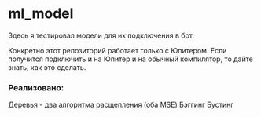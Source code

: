 # ml_model

Здесь я тестировал модели для их подключения в бот. 

Конкретно этот репозиторий работает только с Юпитером. Если получится подключить и на Юпитер и на обычный компилятор, то дайте знать, как это сделать.

### Реализовано:

Деревья - два алгоритма расщепления (оба MSE)
Бэггинг
Бустинг
